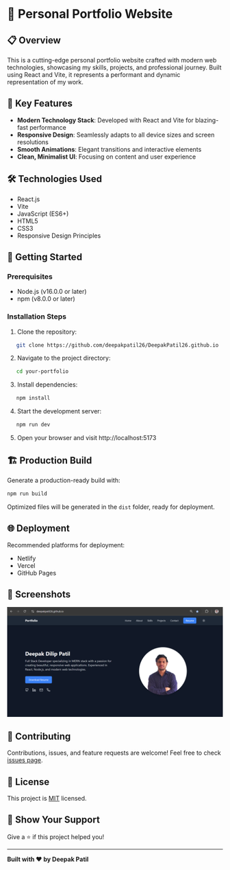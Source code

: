 # 🚀 Personal Portfolio Website

## 📋 Overview

This is a cutting-edge personal portfolio website crafted with modern web technologies, showcasing my skills, projects, and professional journey. Built using React and Vite, it represents a performant and dynamic representation of my work.

## 🌟 Key Features

- **Modern Technology Stack**: Developed with React and Vite for blazing-fast performance
- **Responsive Design**: Seamlessly adapts to all device sizes and screen resolutions
- **Smooth Animations**: Elegant transitions and interactive elements
- **Clean, Minimalist UI**: Focusing on content and user experience

## 🛠 Technologies Used

- React.js
- Vite
- JavaScript (ES6+)
- HTML5
- CSS3
- Responsive Design Principles

## 🚀 Getting Started

### Prerequisites

- Node.js (v16.0.0 or later)
- npm (v8.0.0 or later)

### Installation Steps

1. Clone the repository:

```bash
   git clone https://github.com/deepakpatil26/DeepakPatil26.github.io
   ```

2. Navigate to the project directory:

```bash
   cd your-portfolio
   ```

3. Install dependencies:

```bash
   npm install
   ```

4. Start the development server:

```bash
   npm run dev
   ```

5. Open your browser and visit http://localhost:5173

## 🏗 Production Build

Generate a production-ready build with:

```bash
npm run build
```

Optimized files will be generated in the `dist` folder, ready for deployment.

## 🌐 Deployment

Recommended platforms for deployment:
- Netlify
- Vercel
- GitHub Pages


## 📸 Screenshots

![portfolio](public/portfolio.png)

## 🤝 Contributing

Contributions, issues, and feature requests are welcome! Feel free to check [issues page](https://github.com/deepakpatil26/DeepakPatil26.github.io/issues).

## 📜 License

This project is [MIT](https://choosealicense.com/licenses/mit/) licensed.

## 🎉 Show Your Support

Give a ⭐️ if this project helped you!

---

**Built with ❤️ by Deepak Patil**